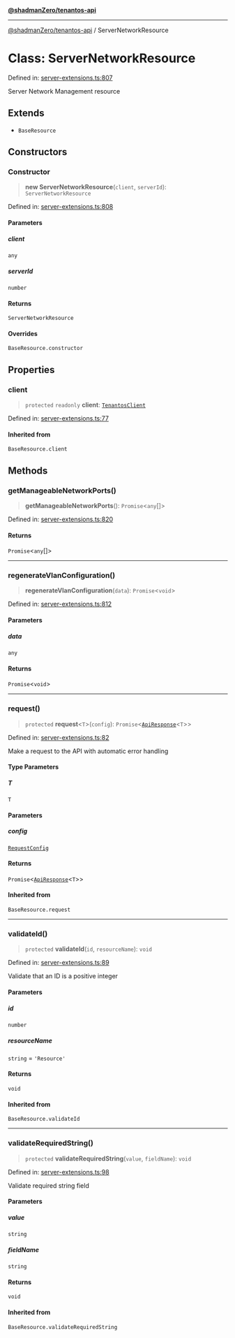 [**@shadmanZero/tenantos-api**](../README.md)

***

[@shadmanZero/tenantos-api](../globals.md) / ServerNetworkResource

# Class: ServerNetworkResource

Defined in: [server-extensions.ts:807](https://github.com/shadmanZero/tenantos-api/blob/1519ecac4035082956b06ca1cf266b8ad4cc7904/src/server-extensions.ts#L807)

Server Network Management resource

## Extends

- `BaseResource`

## Constructors

### Constructor

> **new ServerNetworkResource**(`client`, `serverId`): `ServerNetworkResource`

Defined in: [server-extensions.ts:808](https://github.com/shadmanZero/tenantos-api/blob/1519ecac4035082956b06ca1cf266b8ad4cc7904/src/server-extensions.ts#L808)

#### Parameters

##### client

`any`

##### serverId

`number`

#### Returns

`ServerNetworkResource`

#### Overrides

`BaseResource.constructor`

## Properties

### client

> `protected` `readonly` **client**: [`TenantosClient`](TenantosClient.md)

Defined in: [server-extensions.ts:77](https://github.com/shadmanZero/tenantos-api/blob/1519ecac4035082956b06ca1cf266b8ad4cc7904/src/server-extensions.ts#L77)

#### Inherited from

`BaseResource.client`

## Methods

### getManageableNetworkPorts()

> **getManageableNetworkPorts**(): `Promise`\<`any`[]\>

Defined in: [server-extensions.ts:820](https://github.com/shadmanZero/tenantos-api/blob/1519ecac4035082956b06ca1cf266b8ad4cc7904/src/server-extensions.ts#L820)

#### Returns

`Promise`\<`any`[]\>

***

### regenerateVlanConfiguration()

> **regenerateVlanConfiguration**(`data`): `Promise`\<`void`\>

Defined in: [server-extensions.ts:812](https://github.com/shadmanZero/tenantos-api/blob/1519ecac4035082956b06ca1cf266b8ad4cc7904/src/server-extensions.ts#L812)

#### Parameters

##### data

`any`

#### Returns

`Promise`\<`void`\>

***

### request()

> `protected` **request**\<`T`\>(`config`): `Promise`\<[`ApiResponse`](../interfaces/ApiResponse.md)\<`T`\>\>

Defined in: [server-extensions.ts:82](https://github.com/shadmanZero/tenantos-api/blob/1519ecac4035082956b06ca1cf266b8ad4cc7904/src/server-extensions.ts#L82)

Make a request to the API with automatic error handling

#### Type Parameters

##### T

`T`

#### Parameters

##### config

[`RequestConfig`](../interfaces/RequestConfig.md)

#### Returns

`Promise`\<[`ApiResponse`](../interfaces/ApiResponse.md)\<`T`\>\>

#### Inherited from

`BaseResource.request`

***

### validateId()

> `protected` **validateId**(`id`, `resourceName`): `void`

Defined in: [server-extensions.ts:89](https://github.com/shadmanZero/tenantos-api/blob/1519ecac4035082956b06ca1cf266b8ad4cc7904/src/server-extensions.ts#L89)

Validate that an ID is a positive integer

#### Parameters

##### id

`number`

##### resourceName

`string` = `'Resource'`

#### Returns

`void`

#### Inherited from

`BaseResource.validateId`

***

### validateRequiredString()

> `protected` **validateRequiredString**(`value`, `fieldName`): `void`

Defined in: [server-extensions.ts:98](https://github.com/shadmanZero/tenantos-api/blob/1519ecac4035082956b06ca1cf266b8ad4cc7904/src/server-extensions.ts#L98)

Validate required string field

#### Parameters

##### value

`string`

##### fieldName

`string`

#### Returns

`void`

#### Inherited from

`BaseResource.validateRequiredString`
